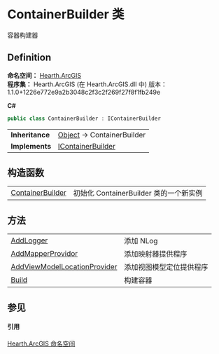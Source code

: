 # ContainerBuilder 类


容器构建器



## Definition
**命名空间：** <a href="N_Hearth_ArcGIS">Hearth.ArcGIS</a>  
**程序集：** Hearth.ArcGIS (在 Hearth.ArcGIS.dll 中) 版本：1.1.0+1226e772e9a2b3048c2f3c2f269f27f8f1fb249e

**C#**
``` C#
public class ContainerBuilder : IContainerBuilder
```

<table><tr><td><strong>Inheritance</strong></td><td><a href="https://learn.microsoft.com/dotnet/api/system.object" target="_blank" rel="noopener noreferrer">Object</a>  →  ContainerBuilder</td></tr>
<tr><td><strong>Implements</strong></td><td><a href="T_Hearth_ArcGIS_IContainerBuilder">IContainerBuilder</a></td></tr>
</table>



## 构造函数
<table>
<tr>
<td><a href="M_Hearth_ArcGIS_ContainerBuilder__ctor">ContainerBuilder</a></td>
<td>初始化 ContainerBuilder 类的一个新实例</td></tr>
</table>

## 方法
<table>
<tr>
<td><a href="M_Hearth_ArcGIS_ContainerBuilder_AddLogger">AddLogger</a></td>
<td>添加 NLog</td></tr>
<tr>
<td><a href="M_Hearth_ArcGIS_ContainerBuilder_AddMapperProvidor">AddMapperProvidor</a></td>
<td>添加映射器提供程序</td></tr>
<tr>
<td><a href="M_Hearth_ArcGIS_ContainerBuilder_AddViewModelLocationProvider">AddViewModelLocationProvider</a></td>
<td>添加视图模型定位提供程序</td></tr>
<tr>
<td><a href="M_Hearth_ArcGIS_ContainerBuilder_Build">Build</a></td>
<td>构建容器</td></tr>
</table>

## 参见


#### 引用
<a href="N_Hearth_ArcGIS">Hearth.ArcGIS 命名空间</a>  
